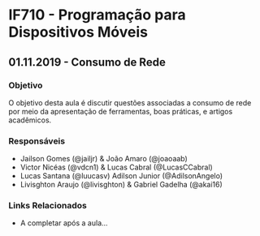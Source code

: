 # IF710 - Programação para Dispositivos Móveis

## 01.11.2019 - Consumo de Rede

### Objetivo

O objetivo desta aula é discutir questões associadas a consumo de rede por meio da apresentação de ferramentas, boas práticas, e artigos acadêmicos. 

### Responsáveis

- Jailson Gomes	(@jailjr) & João Amaro (@joaoaab)
- Victor Nicéas (@vdcn1) & Lucas Cabral (@LucasCCabral)
- Lucas Santana (@luucasv) Adilson Junior (@AdilsonAngelo)
- Livisghton Araujo (@livisghton) & Gabriel Gadelha (@akai16)

### Links Relacionados

- A completar após a aula...
